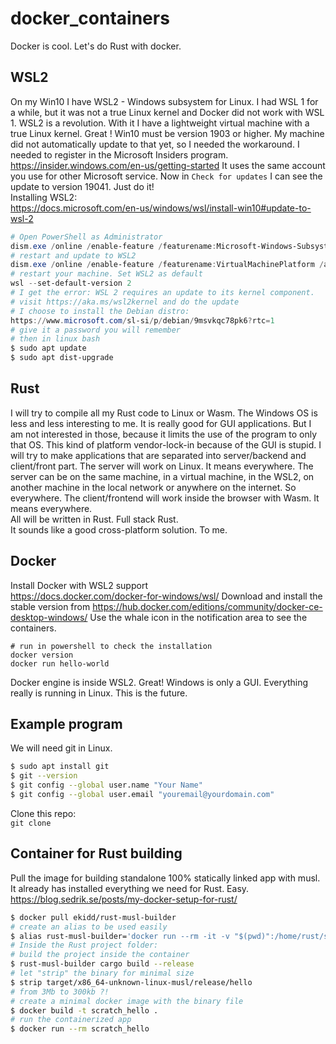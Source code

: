 
# docker_containers

Docker is cool. Let's do Rust with docker.

## WSL2

On my Win10 I have WSL2 - Windows subsystem for Linux. 
I had WSL 1 for a while, but it was not a true Linux kernel and Docker did not work with WSL 1.
WSL2 is a revolution. With it I have a lightweight virtual machine with a true Linux kernel. Great ! 
Win10 must be version 1903 or higher. My machine did not automatically update to that yet, so I needed the workaround.
I needed to register in the Microsoft Insiders program.  
<https://insider.windows.com/en-us/getting-started>
It uses the same account you use for other Microsoft service.
Now in `Check for updates` I can see the update to version 19041. Just do it!  
Installing WSL2:  
<https://docs.microsoft.com/en-us/windows/wsl/install-win10#update-to-wsl-2>
```powershell
# Open PowerShell as Administrator
dism.exe /online /enable-feature /featurename:Microsoft-Windows-Subsystem-Linux /all /norestart
# restart and update to WSL2
dism.exe /online /enable-feature /featurename:VirtualMachinePlatform /all /norestart
# restart your machine. Set WSL2 as default
wsl --set-default-version 2
# I get the error: WSL 2 requires an update to its kernel component. 
# visit https://aka.ms/wsl2kernel and do the update
# I choose to install the Debian distro:
https://www.microsoft.com/sl-si/p/debian/9msvkqc78pk6?rtc=1
# give it a password you will remember
# then in linux bash
$ sudo apt update
$ sudo apt dist-upgrade
```

## Rust

I will try to compile all my Rust code to Linux or Wasm. 
The Windows OS is less and less interesting to me. It is really good for GUI applications. But I am not interested in those, because it limits the use of the program to only that OS. This kind of platform vendor-lock-in because of the GUI is stupid.
I will try to make applications that are separated into server/backend and client/front part. The server will work on Linux. It means everywhere. The server can be on the same machine, in a virtual machine, in the WSL2, on another machine in the local network or anywhere on the internet. So everywhere.
The client/frontend will work inside the browser with Wasm. It means everywhere.  
All will be written in Rust. Full stack Rust.    
It sounds like a good cross-platform solution.  To me.

## Docker

Install Docker with WSL2 support  
<https://docs.docker.com/docker-for-windows/wsl/>
Download and install the stable version from
<https://hub.docker.com/editions/community/docker-ce-desktop-windows/>
Use the whale icon in the notification area to see the containers.
```powershel
# run in powershell to check the installation
docker version
docker run hello-world
```
Docker engine is inside WSL2. Great! 
Windows is only a GUI. Everything really is running in Linux. 
This is the future.

## Example program

We will need git in Linux.
```bash
$ sudo apt install git
$ git --version
$ git config --global user.name "Your Name"
$ git config --global user.email "youremail@yourdomain.com"
```  
Clone this repo:  
`git clone `  


## Container for Rust building

Pull the image for building standalone 100% statically linked app with musl.  
It already has installed everything we need for Rust. Easy.  
<https://blog.sedrik.se/posts/my-docker-setup-for-rust/>
```bash
$ docker pull ekidd/rust-musl-builder
# create an alias to be used easily
$ alias rust-musl-builder='docker run --rm -it -v "$(pwd)":/home/rust/src ekidd/rust-musl-builder'
# Inside the Rust project folder:
# build the project inside the container
$ rust-musl-builder cargo build --release
# let "strip" the binary for minimal size
$ strip target/x86_64-unknown-linux-musl/release/hello
# from 3Mb to 300kb ?!
# create a minimal docker image with the binary file
$ docker build -t scratch_hello .
# run the containerized app
$ docker run --rm scratch_hello
```